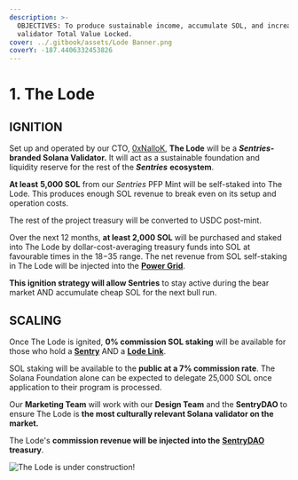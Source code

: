 ```yaml
---
description: >-
  OBJECTIVES: To produce sustainable income, accumulate SOL, and increase
  validator Total Value Locked.
cover: ../.gitbook/assets/Lode Banner.png
coverY: -187.4406332453826
---
```


# 1. The Lode

## IGNITION

Set up and operated by our CTO, [0xNalloK](https://twitter.com/0xTuti), **The Lode** will be a _**Sentries**_**-branded Solana Validator.** It will act as a sustainable foundation and liquidity reserve for the rest of the _**Sentries**_ **ecosystem**.

**At least** **5,000 SOL** from our _Sentries_ PFP Mint will be self-staked into The Lode. This produces enough SOL revenue to break even on its setup and operation costs.

The rest of the project treasury will be converted to USDC post-mint.

Over the next 12 months, **at least 2,000 SOL** will be purchased and staked into The Lode by dollar-cost-averaging treasury funds into SOL at favourable times in the $18-$35 range. The net revenue from SOL self-staking in The Lode will be injected into the [**Power Grid**](3.-power-blocks.md).

**This ignition strategy will allow Sentries** to stay active during the bear market AND accumulate cheap SOL for the next bull run.

## SCALING

Once The Lode is ignited, **0% commission SOL staking** will be available for those who hold a [**Sentry**](../sentries-pfps.md) AND a [**Lode Link**](2.-lode-links.md).

SOL staking will be available to the **public at a 7% commission rate**. The Solana Foundation alone can be expected to delegate 25,000 SOL once application to their program is processed.

Our **Marketing Team** will work with our **Design Team** and the **SentryDAO** to ensure The Lode is **the most culturally relevant Solana validator on the market.**

The Lode's **commission revenue will be injected into the** [**SentryDAO**](../sentry-dao.md) **treasury**.

![The Lode is under construction!](../.gitbook/assets/LoreArt1.png)
